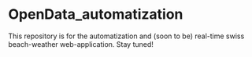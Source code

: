 # OpenData_automatization
This repository is for the automatization and (soon to be) real-time swiss beach-weather web-application. Stay tuned!
